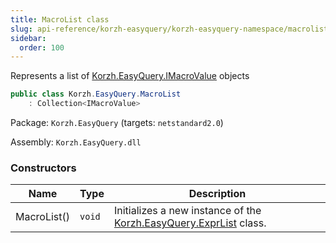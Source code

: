 ```yaml
---
title: MacroList class
slug: api-reference/korzh-easyquery/korzh-easyquery-namespace/macrolist-class
sidebar:
  order: 100
---
```


Represents a list of [Korzh.EasyQuery.IMacroValue](///easyquery/docs/api-reference/korzh-easyquery/korzh-easyquery-namespace/imacrovalue-interface) objects
```csharp
public class Korzh.EasyQuery.MacroList
    : Collection<IMacroValue>

```
Package: `Korzh.EasyQuery` (targets: `netstandard2.0`)

Assembly: `Korzh.EasyQuery.dll`

### Constructors

| Name | Type | Description | 
| --- | --- | --- | 
| MacroList() | `void` | Initializes a new instance of the [Korzh.EasyQuery.ExprList](///easyquery/docs/api-reference/korzh-easyquery/korzh-easyquery-namespace/exprlist-class) class. |
